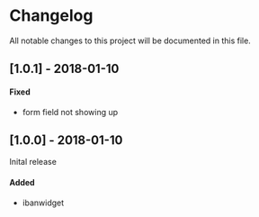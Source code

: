# Changelog
All notable changes to this project will be documented in this file.

## [1.0.1] - 2018-01-10

#### Fixed
* form field not showing up

## [1.0.0] - 2018-01-10

Inital release

#### Added
* ibanwidget
